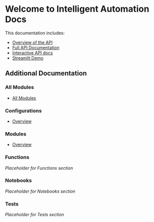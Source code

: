 # Welcome to Intelligent Automation Docs

This documentation includes:
- [Overview of the API](api/overview.md)
- [Full API Documentation](api/openapi.md)
- [Interactive API docs](http://127.0.0.1:8000/docs/)
- [Streamlit Demo](http://localhost:8501/)

## Additional Documentation

### All Modules
- [All Modules](all_modules.md)

### Configurations
- [Overview](config/overview.md)

### Modules
- [Overview](modules/overview.md)

### Functions
*Placeholder for Functions section*

### Notebooks
*Placeholder for Notebooks section*

### Tests
*Placeholder for Tests section*